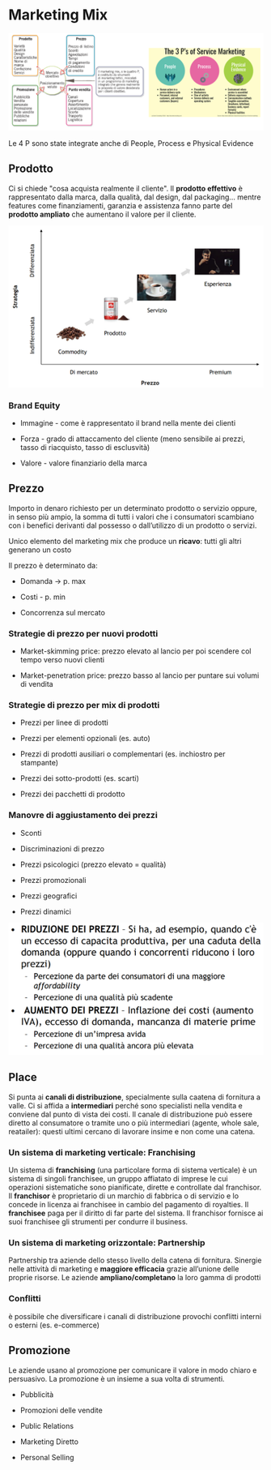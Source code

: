 # Marketing Mix

![](../assets/2023-03-27-08-44-21-image.png)

Le 4 P sono state integrate anche di People, Process e Physical Evidence

## Prodotto

Ci si chiede "cosa acquista realmente il cliente". Il **prodotto effettivo** è rappresentato dalla marca, dalla qualità, dal design, dal packaging... mentre features come finanziamenti, garanzia e assistenza fanno parte del **prodotto ampliato** che aumentano il valore per il cliente.

![](../assets/2023-03-27-08-51-05-image.png)

### Brand Equity

- Immagine - come è rappresentato il brand nella mente dei clienti

- Forza - grado di attaccamento del cliente (meno sensibile ai prezzi, tasso di riacquisto, tasso di esclusvità)

- Valore - valore finanziario della marca

## Prezzo

Importo in denaro richiesto per un determinato prodotto o servizio oppure, in senso più ampio, la somma di tutti i 
valori che i consumatori scambiano con i benefici derivanti dal possesso o dall’utilizzo di un prodotto o servizi.

Unico elemento del marketing mix che produce un **ricavo**: tutti gli altri generano un costo

Il prezzo è determinato da:

- Domanda -> p. max

- Costi - p. min

- Concorrenza sul mercato

### Strategie di prezzo per nuovi prodotti

- Market-skimming price: prezzo elevato al lancio per poi scendere col tempo verso nuovi clienti

- Market-penetration price: prezzo basso al lancio per puntare sui volumi di vendita

### Strategie di prezzo per mix di prodotti

- Prezzi per linee di prodotti

- Prezzi per elementi opzionali (es. auto)

- Prezzi di prodotti ausiliari o complementari (es. inchiostro per stampante)

- Prezzi dei sotto-prodotti (es. scarti)

- Prezzi dei pacchetti di prodotto

### Manovre di aggiustamento dei prezzi

- Sconti

- Discriminazioni di prezzo

- Prezzi psicologici (prezzo elevato = qualità)

- Prezzi promozionali

- Prezzi geografici

- Prezzi dinamici

![](../assets/2023-03-27-09-07-32-image.png)

## Place

Si punta ai **canali di distribuzione**, specialmente sulla caatena di fornitura a valle. Ci si affida a **intermediari** perché sono specialisti nella vendita e conviene dal punto di vista dei costi. Il canale di distribuzione può essere diretto al consumatore o tramite uno o più intermediari (agente, whole sale, reatailer): questi ultimi cercano di lavorare insime e non come una catena.

### Un sistema di marketing verticale: Franchising

Un sistema di **franchising** (una particolare forma di sistema verticale) è un sistema di singoli franchisee, un gruppo affiatato di imprese le cui operazioni sistematiche sono pianificate, dirette e controllate dal franchisor. Il **franchisor** è proprietario di un marchio di fabbrica o di servizio e lo concede in licenza ai franchisee in cambio del pagamento di royalties. Il **franchisee** paga per il diritto di far parte del sistema. Il franchisor fornisce ai suoi franchisee gli strumenti per condurre il business.

### Un sistema di marketing orizzontale: Partnership

Partnership tra aziende dello stesso livello della catena di fornitura. Sinergie nelle attività di marketing e **maggiore efficacia** grazie all’unione delle proprie risorse. Le aziende **ampliano/completano** la loro gamma di prodotti

### Conflitti

è possibile che diversificare i canali di distribuzione provochi conflitti interni o esterni (es. e-commerce)

## Promozione

Le aziende usano al promozione per comunicare il valore in modo chiaro e persuasivo. La promozione è un insieme a sua volta di strumenti.

- Pubblicità

- Promozioni delle vendite

- Public Relations

- Marketing Diretto

- Personal Selling
